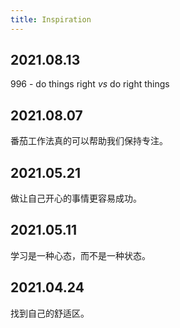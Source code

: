 ```yaml
---
title: Inspiration
---
```


## 2021.08.13

996 - do things right *vs* do right things

## 2021.08.07

番茄工作法真的可以帮助我们保持专注。

## 2021.05.21

做让自己开心的事情更容易成功。

## 2021.05.11

学习是一种心态，而不是一种状态。

## 2021.04.24

找到自己的舒适区。
